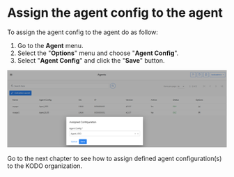 # Assign the agent config to the agent

To assign the agent config to the agent do as follow:

1. Go to the **Agent** menu.
2. Select the "**Options**" menu and choose "**Agent Config**".
3. Select "**Agent Config**" and click the "**Save**" button.

![](../../.gitbook/assets/image%20%2813%29.png)

Go to the next chapter to see how to assign defined agent configuration\(s\) to the KODO organization.

